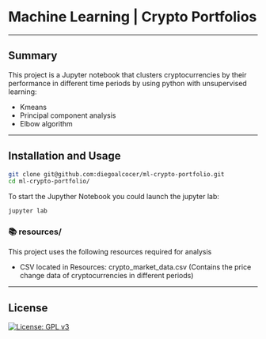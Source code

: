 # Machine Learning | Crypto Portfolios

---

## Summary

This project is a Jupyter notebook that clusters cryptocurrencies by their performance in different time periods by using python with unsupervised learning:
* Kmeans
* Principal component analysis
* Elbow algorithm

---
## Installation and Usage

```sh
git clone git@github.com:diegoalcocer/ml-crypto-portfolio.git
cd ml-crypto-portfolio/
```
To start the Jupyther Notebook you could launch the jupyter lab:

```sh
jupyter lab
```

### 📚 resources/

This project uses the following resources required for analysis 

* CSV located in Resources: crypto_market_data.csv (Contains the price change data of cryptocurrencies in different periods)

---

## License

[![License: GPL v3](https://img.shields.io/badge/License-GPLv3-blue.svg)](https://www.gnu.org/licenses/gpl-3.0)
